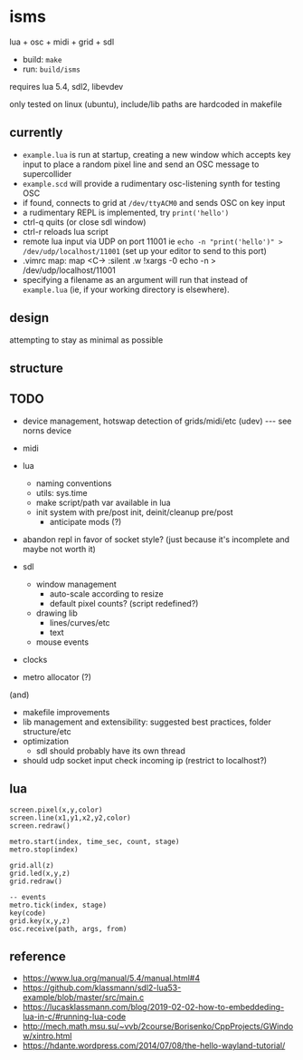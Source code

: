 # isms

lua + osc + midi + grid + sdl

- build: `make`
- run: `build/isms`

requires lua 5.4, sdl2, libevdev

only tested on linux (ubuntu), include/lib paths are hardcoded in makefile

## currently

- `example.lua` is run at startup, creating a new window which accepts key input to place a random pixel line and send an OSC message to supercollider
- `example.scd` will provide a rudimentary osc-listening synth for testing OSC
- if found, connects to grid at `/dev/ttyACM0` and sends OSC on key input
- a rudimentary REPL is implemented, try `print('hello')`
- ctrl-q quits (or close sdl window)
- ctrl-r reloads lua script
- remote lua input via UDP on port 11001 ie `echo -n "print('hello')" > /dev/udp/localhost/11001` (set up your editor to send to this port)
- .vimrc map:
  map <C-\> :silent .w !xargs -0 echo -n > /dev/udp/localhost/11001<CR>
- specifying a filename as an argument will run that instead of `example.lua` (ie, if your working directory is elsewhere).

## design

attempting to stay as minimal as possible


## structure

## TODO

- device management, hotswap detection of grids/midi/etc (udev) --- see norns device
- midi
- lua
  - naming conventions
  - utils: sys.time
  - make script/path var available in lua
  - init system with pre/post init, deinit/cleanup pre/post
    - anticipate mods (?)
- abandon repl in favor of socket style? (just because it's incomplete and maybe not worth it)

- sdl
  - window management
    - auto-scale according to resize
    - default pixel counts? (script redefined?)
  - drawing lib
    - lines/curves/etc
    - text
  - mouse events
- clocks
- metro allocator (?)

(and)

- makefile improvements
- lib management and extensibility: suggested best practices, folder structure/etc
- optimization
  - sdl should probably have its own thread
- should udp socket input check incoming ip (restrict to localhost?)


## lua

```
screen.pixel(x,y,color)
screen.line(x1,y1,x2,y2,color)
screen.redraw()

metro.start(index, time_sec, count, stage)
metro.stop(index)

grid.all(z)
grid.led(x,y,z)
grid.redraw()

-- events
metro.tick(index, stage)
key(code)
grid.key(x,y,z)
osc.receive(path, args, from)
```


## reference

- https://www.lua.org/manual/5.4/manual.html#4
- https://github.com/klassmann/sdl2-lua53-example/blob/master/src/main.c
- https://lucasklassmann.com/blog/2019-02-02-how-to-embeddeding-lua-in-c/#running-lua-code
- http://mech.math.msu.su/~vvb/2course/Borisenko/CppProjects/GWindow/xintro.html
- https://hdante.wordpress.com/2014/07/08/the-hello-wayland-tutorial/
